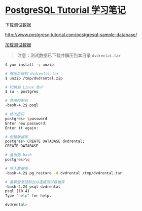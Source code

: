# [PostgreSQL Tutorial 学习笔记](http://www.postgresqltutorial.com/)

下载测试数据

<http://www.postgresqltutorial.com/postgresql-sample-database/>

[加载测试数据](http://www.postgresqltutorial.com/load-postgresql-sample-database/)

> 注意：测试数据已下载并解压到本目录 `dvdrental.tar`

```bash
$ yum install -y unzip

# 解压后得到 dvdrental.tar
$ unzip /tmp/dvdrental.zip

# 切换到 Linux 账户
$ su - postgres

# 登录控制台
-bash-4.2$ psql

# 修改密码
postgres> \password
Enter new password:
Enter it again:

# 创建数据库
postgres> CREATE DATABASE dvdrental;
CREATE DATABASE

# 退出到 bash
postgres>\q

# 导入数据库
-bash-4.2$ pg_restore -d dvdrental /tmp/dvdrental.tar

# 重新登录控制台并连接测试数据库
-bash-4.2$ psql dvdrental
psql (10.4)
Type "help" for help.

dvdrental>
```